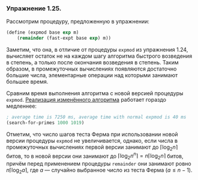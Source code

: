 ### Упражнение 1.25.
Рассмотрим процедуру, предложенную в упражнении:
```scheme
(define (expmod base exp m) 
    (remainder (fast-expt base exp) m))
```
Заметим, что она, в отличие от процедуры $\texttt{expmod}$ из упражнения 1.24, вычисляет остаток не на каждом шагу алгоритма быстрого возведения в степень, а только после окончания возведения в степень. Таким образом, в промежуточных вычислениях появляются достаточно большие числа, элементарные операции над которыми занимают большее время. 

Сравним время выполнения алгоритма с новой версией процедуры $\texttt{expmod}$. [Реализация изменённого алгоритма](/src/chapter1/25.rkt) работает гораздо медленнее:
```scheme
; average time is 7250 ms, average time with normal expmod is 40 ms
(search-for-primes 1000 1019)
```
Отметим, что число шагов теста Ферма при использовании новой версии процедуры $\texttt{expmod}$ не увеличивается, однако, если числа в промежуточных вычислениях первой версии занимают до $\lceil \log_2 n \rceil$ битов, то в новой версии они занимают до $\lceil \log_2 n^n \rceil = n \lceil \log_2 n \rceil$ битов, причём перед применением процедуры $\texttt{remainder}$ они занимают ровно $n \lceil \log_2 a \rceil$, где $a$ &mdash; случайно выбранное число из теста Ферма ($a \leqslant n-1$).